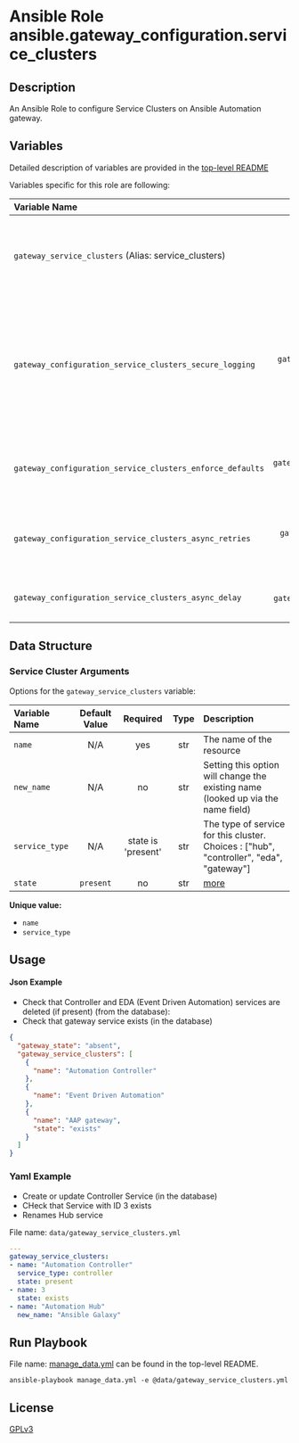 # Ansible Role ansible.gateway_configuration.service_clusters

## Description

An Ansible Role to configure Service Clusters on Ansible Automation gateway.

## Variables

Detailed description of variables are provided in the [top-level README](../../README.md)

Variables specific for this role are following:

| Variable Name                                             |                    Default Value                    | Required | Description                                                                                                                                                            |                                                      |
|:----------------------------------------------------------|:---------------------------------------------------:|:--------:|:-----------------------------------------------------------------------------------------------------------------------------------------------------------------------|:----------------------------------------------------:|
| `gateway_service_clusters` (Alias: service_clusters)      |         [below](#service-cluster-arguments)         |   yes    | Data structure describing your service_cluster entries described below.                                                                                                |        [more](../../README.md#data-variables)        |
| `gateway_configuration_service_clusters_secure_logging`   |  `gateway_configuration_secure_logging` OR `false`  |    no    | Whether or not to include the sensitive service_cluster role tasks in the log. Set this value to `True` if you will be providing your sensitive values from elsewhere. |   [more](../../README.md#secure-logging-variables)   |
| `gateway_configuration_service_clusters_enforce_defaults` | `gateway_configuration_enforce_defaults` OR `false` |    no    | Whether or not to enforce default option values on only the service cluster role.                                                                                      |      [more](../../README.md#enforcing-defaults)      |
| `gateway_configuration_service_clusters_async_retries`    |    `gateway_configuration_async_retries` OR `30`    |    no    | This variable sets the number of retries to attempt for the role.                                                                                                      | [more](../../README.md#asynchronous-retry-variables) |
| `gateway_configuration_service_clusters_async_delay`      |     `gateway_configuration_async_delay` OR `1`      |    no    | This sets the delay between retries for the role.                                                                                                                      | [more](../../README.md#asynchronous-retry-variables) |

## Data Structure

### Service Cluster Arguments

Options for the `gateway_service_clusters` variable:

| Variable Name  | Default Value |      Required      | Type | Description                                                                             |
|:---------------|:-------------:|:------------------:|:----:|:----------------------------------------------------------------------------------------|
| `name`         |      N/A      |        yes         | str  | The name of the resource                                                                |
| `new_name`     |      N/A      |         no         | str  | Setting this option will change the existing name (looked up via the name field)        |
| `service_type` |      N/A      | state is 'present' | str  | The type of service for this cluster. Choices : ["hub", "controller", "eda", "gateway"] |
| `state`        |   `present`   |         no         | str  | [more](../../README.md#state-variable)                                                  |

**Unique value:**

- `name`
- `service_type`

## Usage

#### Json Example

- Check that Controller and EDA (Event Driven Automation) services are deleted (if present) (from the database):
- Check that gateway service exists (in the database)

```json
{
  "gateway_state": "absent",
  "gateway_service_clusters": [
    {
      "name": "Automation Controller"
    },
    {
      "name": "Event Driven Automation"
    },
    {
      "name": "AAP gateway",
      "state": "exists"
    }
  ]
}
```

### Yaml Example

- Create or update Controller Service (in the database)
- CHeck that Service with ID 3 exists
- Renames Hub service

File name: `data/gateway_service_clusters.yml`

```yaml
---
gateway_service_clusters:
- name: "Automation Controller"
  service_type: controller
  state: present
- name: 3
  state: exists
- name: "Automation Hub"
  new_name: "Ansible Galaxy"
  ```

## Run Playbook

File name: [manage_data.yml](../../README.md#example-ansible-playbook) can be found in the top-level README.

```shell
ansible-playbook manage_data.yml -e @data/gateway_service_clusters.yml
```

## License

[GPLv3](https://github.com/ansible/aap-gateway/gateway_configuration_collection/COPYING)
